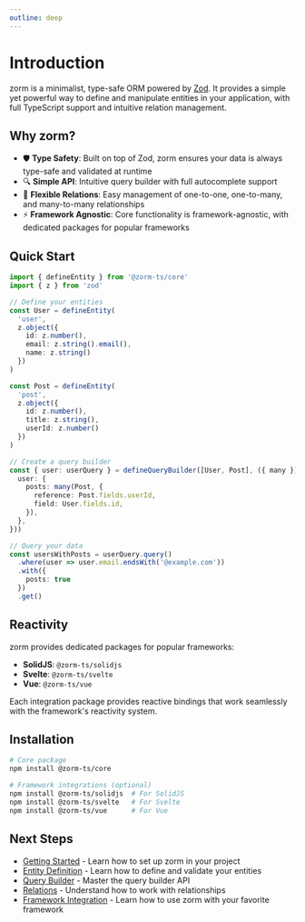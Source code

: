 ```yaml
---
outline: deep
---
```


# Introduction

zorm is a minimalist, type-safe ORM powered by [Zod](https://zod.dev/). It provides a simple yet powerful way to define and manipulate entities in your application, with full TypeScript support and intuitive relation management.

## Why zorm?

- 🛡️ **Type Safety**: Built on top of Zod, zorm ensures your data is always type-safe and validated at runtime
- 🔍 **Simple API**: Intuitive query builder with full autocomplete support
- 🤝 **Flexible Relations**: Easy management of one-to-one, one-to-many, and many-to-many relationships
- ⚡ **Framework Agnostic**: Core functionality is framework-agnostic, with dedicated packages for popular frameworks

## Quick Start

```ts
import { defineEntity } from '@zorm-ts/core'
import { z } from 'zod'

// Define your entities
const User = defineEntity(
  'user',
  z.object({
    id: z.number(),
    email: z.string().email(),
    name: z.string()
  })
)

const Post = defineEntity(
  'post',
  z.object({
    id: z.number(),
    title: z.string(),
    userId: z.number()
  })
)

// Create a query builder
const { user: userQuery } = defineQueryBuilder([User, Post], ({ many }) => ({
  user: {
    posts: many(Post, {
      reference: Post.fields.userId,
      field: User.fields.id,
    }),
  },
}))

// Query your data
const usersWithPosts = userQuery.query()
  .where(user => user.email.endsWith('@example.com'))
  .with({
    posts: true
  })
  .get()
```

## Reactivity

zorm provides dedicated packages for popular frameworks:

- **SolidJS**: `@zorm-ts/solidjs`
- **Svelte**: `@zorm-ts/svelte`
- **Vue**: `@zorm-ts/vue`

Each integration package provides reactive bindings that work seamlessly with the framework's reactivity system.

## Installation

```bash
# Core package
npm install @zorm-ts/core

# Framework integrations (optional)
npm install @zorm-ts/solidjs  # For SolidJS
npm install @zorm-ts/svelte   # For Svelte
npm install @zorm-ts/vue      # For Vue
```

## Next Steps

- [Getting Started](/guide/getting-started) - Learn how to set up zorm in your project
- [Entity Definition](/guide/entities) - Learn how to define and validate your entities
- [Query Builder](/guide/query-builder) - Master the query builder API
- [Relations](/guide/relations) - Understand how to work with relationships
- [Framework Integration](/guide/framework-integration) - Learn how to use zorm with your favorite framework
